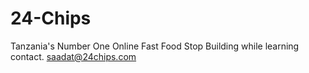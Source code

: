 # 24-Chips

Tanzania's Number One Online Fast Food Stop 
Building while learning
contact.
saadat@24chips.com
